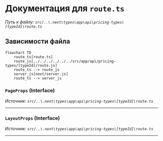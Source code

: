 # Документация для `route.ts`

*Путь к файлу: `src/..\.next\types\app\api\pricing-types\[typeId]\route.ts`*

## Зависимости файла

```mermaid
flowchart TD
    route_ts[route.ts]
    route_js[../../../../../../src/app/api/pricing-types/[typeId]/route.js]
    route_ts --> route_js
    server_js[next/server.js]
    route_ts --> server_js
```

### `PageProps` (Interface)

*Источник: `src/..\.next\types\app\api\pricing-types\[typeId]\route.ts`*

---
### `LayoutProps` (Interface)

*Источник: `src/..\.next\types\app\api\pricing-types\[typeId]\route.ts`*

---
